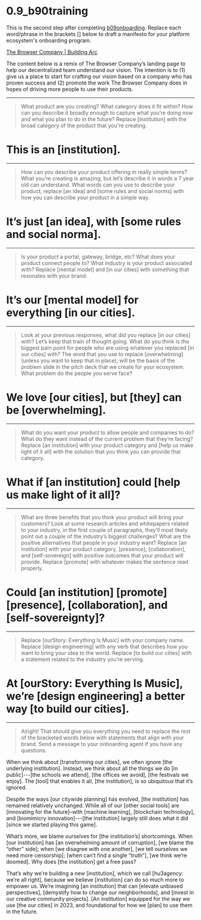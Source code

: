# 0.9_b90training
This is the second step after completing [b09onboarding](b09onboarding.md). Replace each word/phrase in the brackets [] below to draft a manifesto for your platform ecosystem's onboarding program.

[The Browser Company | Building Arc](https://thebrowser.company/)

The content below is a remix of The Browser Company’s landing page to help our decentralized team understand our vision. The intention is to (1) give us a place to start for crafting our vision based on a company who has proven success and (2) promote the work The Browser Company does in hopes of driving more people to use their products.

---

>  What product are you creating? What category does it fit within? How can you describe it broadly enough to capture what you’re doing now and what you plan to do in the future? Replace [institution] with the broad category of the product that you're creating.

# This is an [institution].

---

>  How can you describe your product offering in really simple terms? What you’re creating is amazing, but let’s describe it in words a 7 year old can understand. What words can you use to describe your product, replace [an idea] and [some rules and social norms] with how you can describe your product in a simple way.

# It’s just [an idea], with [some rules and social norma].

---

> Is your product a portal, gateway, bridge, etc? What does your product connect people to? What industry is your product associated with? Replace [mental model] and [in our cities] with something that resonates with your brand.

# It’s our [mental model] for everything [in our cities].

---

> Look at your previous responses, what did you replace [in our cities] with? Let’s keep that train of thought going. What do you think is the biggest pain point for people who are using whatever you replaced [in our cities] with? The word that you use to replace [overwhelming] (unless you want to keep that in place), will be the basis of the problem slide in the pitch deck that we create for your ecosystem. What problem do the people you serve face?
      
# We love [our cities], but [they] can be [overwhelming].

---

> What do you want your product to allow people and companies to do? What do they want instead of the current problem that they’re facing? Replace [an institution] with your product category and [help us make light of it all] with the solution that you think you can provide that category.

# What if [an institution] could [help us make light of it all]?

---

> What are three benefits that you think your product will bring your customers? Look at some research articles and whitepapers related to your industry, in the first couple of paragraphs, they’ll most likely point out a couple of the industry’s biggest challenges? What are the positive alternatives that people in your industry want? Replace [an institution] with your product category, [presence], [collaboration], and [self-sovereign] with positive outcomes that your product will provide. Replace [promote] with whatever makes the sentence read properly.

# Could [an institution] [promote] [presence], [collaboration], and [self-sovereignty]?

---

> Replace [ourStory: Everything Is Music] with your company name. Replace [design engineering] with any verb that describes how you want to bring your idea to the world. Replace [to build our cities] with a statement related to the industry you’re serving.

# At [ourStory: Everything Is Music], we’re [design engineering] a better way [to build our cities].

---

> Alright! That should give you everything you need to replace the rest of the bracketed words below with statements that align with your brand. Send a message to your onboarding agent if you have any questions.

When we think about [transforming our cities], we often ignore [the underlying institution]. Instead, we think about all the things we do [in public]---[the schools we attend], [the offices we avoid], [the festivals we enjoy]. The [tool] that enables it all, [the institution], is so ubiquitous that it’s ignored.

Despite the ways [our citywide planning] has evolved, [the institution] has remained relatively unchanged. While all of our [other social tools] are [innovating for the future]–with [machine learning], [blockchain technology], and [biomimicry innovation]---[the institution] largely still does what it did [since we started playing this game].

What’s more, we blame ourselves for [the institution’s] shortcomings. When [our institution] has [an overwhelming amount of corruption], [we blame the “other” side]; when [we disagree with one another], [we tell ourselves we need more censorship]; [when can’t find a single “truth”], [we think we’re doomed]. Why does [the institution] get a free pass?

That’s why we’re building a new [institution], which we call [hu3agency: we’re all right], because we believe [institution] can do so much more to empower us. We’re imagining [an institution] that can [elevate unbiased perspectives], [demystify how to change our neighborhoods], and [invest in our creative community projects]. [An institution] equipped for the way we use [the our cities] in 2023, and foundational for how we [plan] to use them in the future.
